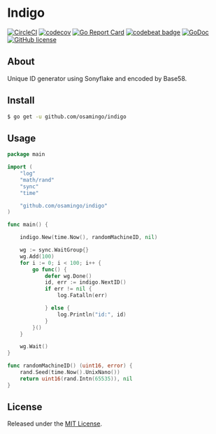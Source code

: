 # Indigo

[![CircleCI](https://img.shields.io/circleci/project/osamingo/indigo/master.svg)](https://circleci.com/gh/osamingo/indigo)
[![codecov](https://codecov.io/gh/osamingo/indigo/branch/master/graph/badge.svg)](https://codecov.io/gh/osamingo/indigo)
[![Go Report Card](https://goreportcard.com/badge/osamingo/indigo)](https://goreportcard.com/report/osamingo/indigo)
[![codebeat badge](https://codebeat.co/badges/3885a5d8-7db0-4162-970a-577a1bf54199)](https://codebeat.co/projects/github-com-osamingo-indigo)
[![GoDoc](https://godoc.org/github.com/osamingo/indigo?status.svg)](https://godoc.org/github.com/osamingo/indigo)
[![GitHub license](https://img.shields.io/badge/license-MIT-blue.svg)](https://raw.githubusercontent.com/osamingo/indigo/master/LICENSE)

## About

Unique ID generator using Sonyflake and encoded by Base58.

## Install

```bash
$ go get -u github.com/osamingo/indigo
```

## Usage

```go
package main

import (
	"log"
	"math/rand"
	"sync"
	"time"

	"github.com/osamingo/indigo"
)

func main() {

	indigo.New(time.Now(), randomMachineID, nil)

	wg := sync.WaitGroup{}
	wg.Add(100)
	for i := 0; i < 100; i++ {
		go func() {
			defer wg.Done()
			id, err := indigo.NextID()
			if err != nil {
				log.Fatalln(err)

			} else {
				log.Println("id:", id)
			}
		}()
	}

	wg.Wait()
}

func randomMachineID() (uint16, error) {
	rand.Seed(time.Now().UnixNano())
	return uint16(rand.Intn(65535)), nil
}
```

## License

Released under the [MIT License](https://github.com/osamingo/indigo/blob/master/LICENSE).
